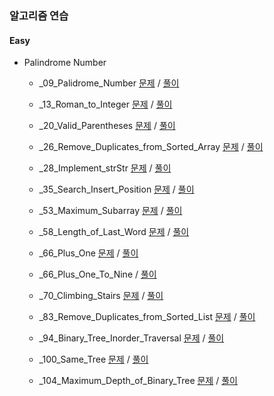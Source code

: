 
### 알고리즘 연습

#### Easy 

- Palindrome Number

    - _09_Palidrome_Number [문제](./resource/_09_Palidrome_Number.md) / [풀이](./src/_09_Palidrome_Number.ts)

    - _13_Roman_to_Integer [문제](./resource/_13_Roman_to_Integer.md) / [풀이](./src/_13_Roman_to_Integer.ts)

    - _20_Valid_Parentheses [문제](./resource/_20_Valid_Parentheses.md) / [풀이](./src/_20_Valid_Parentheses.ts)

    - _26_Remove_Duplicates_from_Sorted_Array [문제](./resource/_26_Remove_Duplicates_from_Sorted_Array.md) / [풀이](./src/_26_Remove_Duplicates_from_Sorted_Array.ts)

    - _28_Implement_strStr [문제](./resource/_28_Implement_strStr.md) / [풀이](./src/_28_Implement_strStr.ts)

    - _35_Search_Insert_Position [문제](./resource/_35_Search_Insert_Position.md) / [풀이](./src/_35_Search_Insert_Position.ts)

    - _53_Maximum_Subarray [문제](./resource/_53_Maximum_Subarray.md) / [풀이](./src/_53_Maximum_Subarray.ts)

    - _58_Length_of_Last_Word [문제](./resource/_58_Length_of_Last_Word.md) / [풀이](./src/_58_Length_of_Last_Word.ts)


    - _66_Plus_One [문제](./resource/_66_Plus_One.md) / [풀이](./src/_66_Plus_One.ts)

    - _66_Plus_One_To_Nine / [풀이](./src/_66_Plus_One_To_Nine.ts)

    - _70_Climbing_Stairs [문제](./resource/_70_Climbing_Stairs.md) / [풀이](./src/_70_Climbing_Stairs.ts)

    - _83_Remove_Duplicates_from_Sorted_List [문제](./resource/_83_Remove_Duplicates_from_Sorted_List.md) / [풀이](./src/_83_Remove_Duplicates_from_Sorted_List.ts)

    - _94_Binary_Tree_Inorder_Traversal [문제](./resource/_94_Binary_Tree_Inorder_Traversal.md) / [풀이](./src/_94_Binary_Tree_Inorder_Traversal.ts)

    - _100_Same_Tree [문제](./resource/_100_Same_Tree.md) / [풀이](./src/_100_Same_Tree.ts)

    - _104_Maximum_Depth_of_Binary_Tree [문제](./resource/_104_Maximum_Depth_of_Binary_Tree.md) / [풀이](./src/_104_Maximum_Depth_of_Binary_Tree.ts)